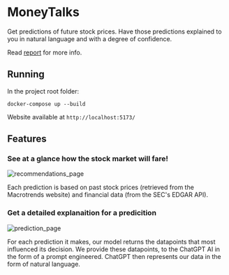 # MoneyTalks

Get predictions of future stock prices. Have those predictions explained to you in natural language and with a degree of confidence. 

Read [report](report.pdf) for more info.

## Running

In the project root folder:

```
docker-compose up --build
```

Website available at ```http://localhost:5173/```

## Features

### See at a glance how the stock market will fare!

![recommendations_page](https://github.com/user-attachments/assets/e994d064-4261-40d3-9e6e-30b9024e62f2)

Each prediction is based on past stock prices (retrieved from the Macrotrends website) and financial data (from the SEC's EDGAR API).

### Get a detailed explanaition for a predicition

![prediction_page](https://github.com/user-attachments/assets/f6811a35-8da7-40b3-b561-7d73f9ad07dd)

For each prediction it makes, our model returns the datapoints that most influenced its decision. We provide these datapoints, to the ChatGPT AI in the form of a prompt engineered. ChatGPT then represents our data in the form of natural language. 
